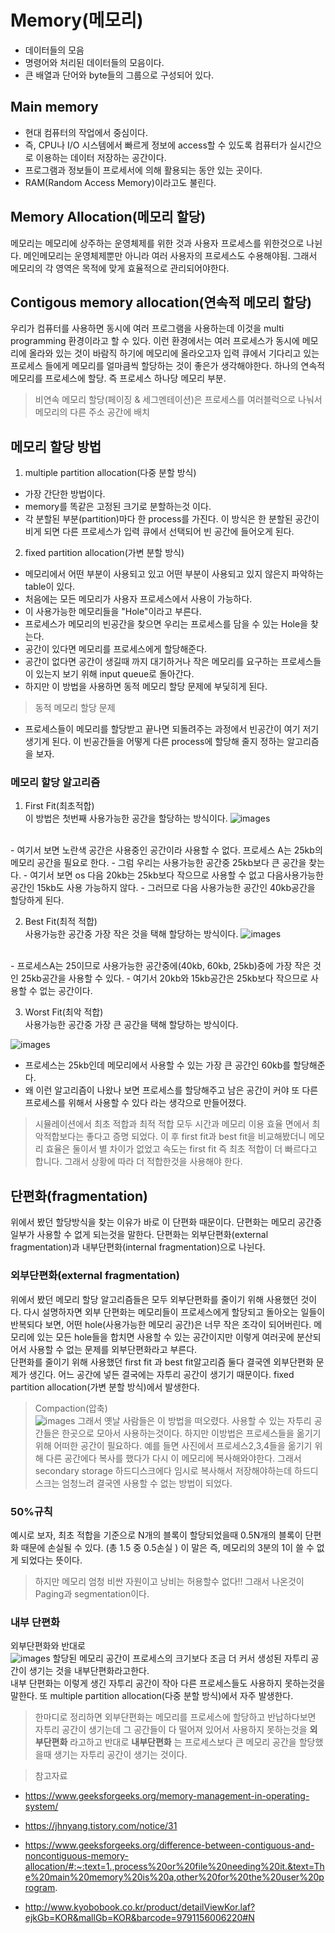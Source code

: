 # Memory(메모리)
- 데이터들의 모음 
- 명령어와 처리된 데이터들의 모음이다. 
- 큰 배열과 단어와 byte들의 그룹으로 구성되어 있다.

## Main memory
- 현대 컴퓨터의 작업에서 중심이다. 
- 즉, CPU나 I/O 시스템에서 빠르게 정보에 access할 수 있도록 컴퓨터가 실시간으로 이용하는 데이터 저장하는 공간이다.
- 프로그램과 정보들이 프로세서에 의해 활용되는 동안 있는 곳이다. 
- RAM(Random Access Memory)이라고도 불린다.

## Memory Allocation(메모리 할당)
메모리는 메모리에 상주하는 운영체제를 위한 것과 사용자 프로세스를 위한것으로 나뉜다. 메인메모리는 운영체제뿐만 아니라 여러 사용자의 프로세스도 수용해야됨. 그래서 메모리의 각 영역은 목적에 맞게 효율적으로 관리되어야한다.  

## Contigous memory allocation(연속적 메모리 할당)
우리가 컴퓨터를 사용하면 동시에 여러 프로그램을 사용하는데 이것을 multi programming 환경이라고 할 수 있다. 이런 환경에서는 여러 프로세스가 동시에 메모리에 올라와 있는 것이 바람직 하기에 메모리에 올라오고자 입력 큐에서 기다리고 있는 프로세스 들에게 메모리를 얼마큼씩 할당하는 것이 좋은가 생각해야한다. 하나의 연속적 메모리를 프로세스에 할당. 즉 프로세스 하나당 메모리 부분.

> 비연속 메모리 할당(페이징 & 세그멘테이션)은 프로세스를 여러블럭으로 나눠서 메모리의 다른 주소 공간에 배치
 

## 메모리 할당 방법
1. multiple partition allocation(다중 분할 방식)
  - 가장 간단한 방법이다.
  - memory를 똑같은 고정된 크기로 분할하는것 이다. 
  - 각 분할된 부분(partition)마다 한 process를 가진다. 
이 방식은 한 분할된 공간이 비게 되면 다른 프로세스가 입력 큐에서 선택되어 빈 공간에 들어오게 된다. 

2. fixed partition allocation(가변 분할 방식)
  - 메모리에서 어떤 부분이 사용되고 있고 어떤 부분이 사용되고 있지 않은지 파악하는 table이 있다. 
  - 처음에는 모든 메모리가 사용자 프로세스에서 사용이 가능하다.
  - 이 사용가능한 메모리들을 "Hole"이라고 부른다.
  - 프로세스가 메모리의 빈공간을 찾으면 우리는 프로세스를 담을 수 있는 Hole을 찾는다.
  - 공간이 있다면 메모리를 프로세스에게 할당해준다. 
  - 공간이 없다면 공간이 생길때 까지 대기하거나 작은 메모리를 요구하는 프로세스들이 있는지 보기 위해 input queue로 돌아간다. 
  - 하지만 이 방법을 사용하면 동적 메모리 할당 문제에 부딫히게 된다. 

> 동적 메모리 할당 문제  
- 프로세스들이 메모리를 할당받고 끝나면 되돌려주는 과정에서 빈공간이 여기 저기 생기게 된다. 이 빈공간들을 어떻게 다른 process에 할당해 줄지 정하는 알고리즘을 보자.

### 메모리 할당 알고리즘
1. First Fit(최초적합)  
이 방법은 첫번째 사용가능한 공간을 할당하는 방식이다. 
![images](/images/firstfit.png)
<br>
- 여기서 보면 노란색 공간은 사용중인 공간이라 사용할 수 없다. 프로세스 A는 25kb의 메모리 공간을 필요로 한다. 
- 그럼 우리는 사용가능한 공간중 25kb보다 큰 공간을 찾는다. 
- 여기서 보면 os 다음 20kb는 25kb보다 작으므로 사용할 수 없고 다음사용가능한 공간인 15kb도 사용 가능하지 않다. 
- 그러므로 다음 사용가능한 공간인 40kb공간을 할당하게 된다. 

2. Best Fit(최적 적합)  
사용가능한 공간중 가장 작은 것을 택해 할당하는 방식이다. 
![images](/images/bestfit.png)
<br>
- 프로세스A는 25이므로 사용가능한 공간중에(40kb, 60kb, 25kb)중에 가장 작은 것인 25kb공간을 사용할 수 있다.
- 여기서 20kb와 15kb공간은 25kb보다 작으므로 사용할 수 없는 공간이다. 

3. Worst Fit(최악 적합)  
사용가능한 공간중 가장 큰 공간을 택해 할당하는 방식이다. 

![images](/images/worstfit.png)
<br>
- 프로세스는 25kb인데 메모리에서 사용할 수 있는 가장 큰 공간인 60kb를 할당해준다. 
- 왜 이런 알고리즘이 나왔나 보면 프로세스를  할당해주고 남은 공간이 커야 또 다른 프로세스를 위해서 사용할 수 있다 라는 생각으로 만들어졌다. 

> 시뮬레이션에서 최초 적합과 최적 적합 모두 시간과 메모리 이용 효율 면에서 최악적합보다는 좋다고 증명 되었다. 이 후 first fit과 best fit을 비교해봤더니 메모리 효율은 둘이서 별 차이가 없었고 속도는 first fit 즉 최초 적합이 더 빠르다고 합니다. 그래서 상황에 따라 더 적합한것을 사용해야 한다.

## 단편화(fragmentation)  
위에서 봤던 할당방식을 찾는 이유가 바로 이 단편화 때문이다. 단편화는 메모리 공간중 일부가 사용할 수 없게 되는것을 말한다. 단편화는 외부단편화(external fragmentation)과 내부단편화(internal fragmentation)으로 나뉜다.

### 외부단편화(external fragmentation)   
위에서 봤던 메모리 할당 알고리즘들은 모두 외부단편화를 줄이기 위해 사용했던 것이다. 다시 설명하자면 외부 단편화는 메모리들이 프로세스에게 할당되고 돌아오는 일들이 반복되다 보면, 어떤 hole(사용가능한 메모리 공간)은 너무 작은 조각이 되어버린다. 메모리에 있는 모든 hole들을 합치면 사용할 수 있는 공간이지만 이렇게 여러곳에 분산되어서 사용할 수 없는 문제를 외부단편화라고 부른다.  
단편화를 줄이기 위해 사용했던 first fit 과 best fit알고리즘 둘다 결국엔 외부단편화 문제가 생긴다. 어느 공간에 넣든 결국에는 자투리 공간이 생기기 때문이다. fixed partition allocation(가변 분할 방식)에서 발생한다. 

> Compaction(압축)  
![images](/images/compaction.png)
그래서 옛날 사람들은 이 방법을 떠오렸다. 
사용할 수 있는 자투리 공간들은 한곳으로 모아서 사용하는것이다. 하지만 이방법은 프로세스들을 옮기기 위해 어떠한 공간이 필요하다. 예를 들면 사진에서 프로세스2,3,4들을 옮기기 위해 다른 공간에다 복사를 했다가 다시 이 메모리에 복사해와야한다. 그래서 secondary storage 하드디스크에다 임시로 복사해서 저장해야하는데 하드디스크는 엄청느려 결국엔 사용할 수 없는 방법이 되었다.

### 50%규칙  
예시로 보자, 최초 적합을 기준으로 N개의 블록이 할당되었을때 0.5N개의 블록이 단편화 때문에 손실될 수 있다. (총 1.5 중 0.5손실 ) 이 말은 즉, 메모리의 3분의 1이 쓸 수 없게 되었다는 뜻이다.   

> 하지만 메모리 엄청 비싼 자원이고 낭비는 허용할수 없다!! 그래서 나온것이 Paging과 segmentation이다.  

### 내부 단편화  
외부단편화와 반대로   
![images](/images/internalFragmentation.png)
할당된 메모리 공간이 프로세스의 크기보다 조금 더 커서 생성된 자투리 공간이 생기는 것을 내부단편화라고한다.   
내부 단편화는 이렇게 생긴 자투리 공간이 작아 다른 프로세스들도 사용하지 못하는것을 말한다. 또 multiple partition allocation(다중 분할 방식)에서 자주 발생한다.  


> 한마디로 정리하면 외부단편화는 메모리를 프로세스에 할당하고 반납하다보면 자투리 공간이 생기는데 그 공간들이 다 떨어져 있어서 사용하지 못하는것을 __외부단편화__ 라고하고 반대로 __내부단편화__ 는 프로세스보다 큰 메모리 공간을 할당했을때 생기는 자투리 공간이 생기는 것이다.


> 참고자료  
- https://www.geeksforgeeks.org/memory-management-in-operating-system/

- https://jhnyang.tistory.com/notice/31

- https://www.geeksforgeeks.org/difference-between-contiguous-and-noncontiguous-memory-allocation/#:~:text=1.,process%20or%20file%20needing%20it.&text=The%20main%20memory%20is%20a,other%20for%20the%20user%20program.

- http://www.kyobobook.co.kr/product/detailViewKor.laf?ejkGb=KOR&mallGb=KOR&barcode=9791156006220#N
